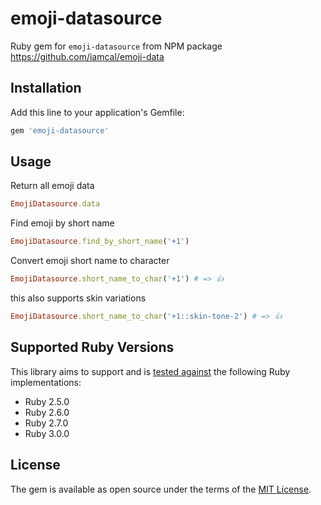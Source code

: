 # emoji-datasource

Ruby gem for `emoji-datasource` from NPM package https://github.com/iamcal/emoji-data

## Installation

Add this line to your application's Gemfile:

```ruby
gem 'emoji-datasource'
```

## Usage

Return all emoji data

```ruby
EmojiDatasource.data
```

Find emoji by short name

```ruby
EmojiDatasource.find_by_short_name('+1')
```

Convert emoji short name to character

```ruby
EmojiDatasource.short_name_to_char('+1') # => 👍
```

this also supports skin variations

```ruby
EmojiDatasource.short_name_to_char('+1::skin-tone-2') # => 👍
```


## Supported Ruby Versions

This library aims to support and is [tested against][github_actions] the following Ruby
implementations:

* Ruby 2.5.0
* Ruby 2.6.0
* Ruby 2.7.0
* Ruby 3.0.0

## License

The gem is available as open source under the terms of the [MIT License][license].

[github_actions]: https://github.com/jpalumickas/emoji-datasource-ruby/actions
[license]: https://raw.githubusercontent.com/jpalumickas/emoji-datasource-ruby/main/LICENSE

